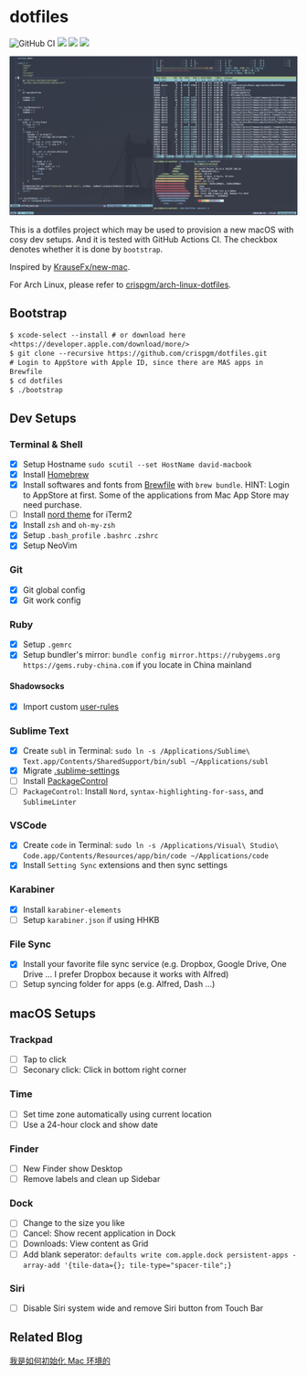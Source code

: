 # dotfiles

![GitHub CI](https://github.com/crispgm/dotfiles/workflows/build/badge.svg)
![](https://img.shields.io/badge/.-dotfiles-green.svg)
![](https://img.shields.io/badge/OS-macOS-1793D1.svg)
![](https://img.shields.io/badge/License-MIT-5E81AC.svg)

![](screenshot.jpg)

This is a dotfiles project which may be used to provision a new macOS with cosy dev setups. And it is tested with GitHub Actions CI. The checkbox denotes whether it is done by `bootstrap`.

Inspired by [KrauseFx/new-mac](https://github.com/KrauseFx/new-mac).

For Arch Linux, please refer to [crispgm/arch-linux-dotfiles](https://github.com/crispgm/arch-linux-dotfiles).

## Bootstrap

```shell
$ xcode-select --install # or download here <https://developer.apple.com/download/more/>
$ git clone --recursive https://github.com/crispgm/dotfiles.git
# Login to AppStore with Apple ID, since there are MAS apps in Brewfile
$ cd dotfiles
$ ./bootstrap
```

## Dev Setups

### Terminal & Shell

- [x] Setup Hostname `sudo scutil --set HostName david-macbook`
- [x] Install [Homebrew](https://brew.sh)
- [x] Install softwares and fonts from [Brewfile](https://github.com/crispgm/dotfiles/blob/master/Brewfile) with `brew bundle`. HINT: Login to AppStore at first. Some of the applications from Mac App Store may need purchase.
- [ ] Install [nord theme](https://github.com/arcticicestudio/nord-iterm2) for iTerm2
- [x] Install `zsh` and `oh-my-zsh`
- [x] Setup `.bash_profile` `.bashrc` `.zshrc`
- [x] Setup NeoVim

### Git

- [x] Git global config
- [x] Git work config

### Ruby

- [x] Setup `.gemrc`
- [x] Setup bundler's mirror: `bundle config mirror.https://rubygems.org https://gems.ruby-china.com` if you locate in China mainland

#### Shadowsocks

- [x] Import custom [user-rules](https://github.com/crispgm/dotfiles/tree/master/Shadowsocks)

### Sublime Text

- [x] Create `subl` in Terminal: `sudo ln -s /Applications/Sublime\ Text.app/Contents/SharedSupport/bin/subl ~/Applications/subl`
- [x] Migrate [.sublime-settings](https://github.com/crispgm/dotfiles/tree/master/Sublime)
- [ ] Install [PackageControl](https://packagecontrol.io/)
- [ ] `PackageControl`: Install `Nord`, `syntax-highlighting-for-sass`, and `SublimeLinter`

### VSCode

- [x] Create `code` in Terminal: `sudo ln -s /Applications/Visual\ Studio\ Code.app/Contents/Resources/app/bin/code ~/Applications/code`
- [x] Install `Setting Sync` extensions and then sync settings

### Karabiner

- [x] Install `karabiner-elements`
- [ ] Setup `karabiner.json` if using HHKB

### File Sync

- [x] Install your favorite file sync service (e.g. Dropbox, Google Drive, One Drive ... I prefer Dropbox because it works with Alfred)
- [ ] Setup syncing folder for apps (e.g. Alfred, Dash ...)

## macOS Setups

### Trackpad

- [ ] Tap to click
- [ ] Seconary click: Click in bottom right corner

### Time

- [ ] Set time zone automatically using current location
- [ ] Use a 24-hour clock and show date

### Finder

- [ ] New Finder show Desktop
- [ ] Remove labels and clean up Sidebar

### Dock

- [ ] Change to the size you like
- [ ] Cancel: Show recent application in Dock
- [ ] Downloads: View content as Grid
- [ ] Add blank seperator: `defaults write com.apple.dock persistent-apps -array-add '{tile-data={}; tile-type="spacer-tile";}`

### Siri

- [ ] Disable Siri system wide and remove Siri button from Touch Bar

## Related Blog

[我是如何初始化 Mac 环境的](https://crispgm.com/page/provisioning-a-new-mac.html)
